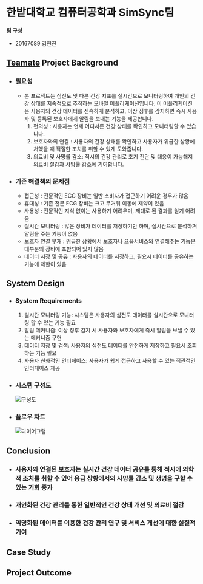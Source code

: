 # 한밭대학교 컴퓨터공학과 SimSync팀

**팀 구성**
- 20167089 김현진

## <u>Teamate</u> Project Background
- ### 필요성
  - 본 프로젝트는 심전도 및 다른 건강 지표를 실시간으로 모니터링하여 개인의 건강 상태를 지속적으로 추적하는 모바일 어플리케이션입니다. 이 어플리케이션은 사용자의 건강 데이터를 신속하게 분석하고, 이상 징후를 감지하면 즉시 사용자 및 등록된 보호자에게 알림을 보내는 기능을 제공합니다.
      1. 편의성 : 사용자는 언제 어디서든 건강 상태를 확인하고 모니터링할 수 있습니다.
      2. 보호자와의 연결 : 사용자의 건강 상태를 확인하고 사용자가 위급한 상황에 처했을 때 적절한 조치를 취할 수 있게 도와줍니다.
      3. 의료비 및 사망률 감소: 적시의 건강 관리로 초기 진단 및 대응이 가능해져 의료비 절감과 사망률 감소에 기여합니다.
 
- ### 기존 해결책의 문제점
  - 접근성 : 전문적인 ECG 장비는 일반 소비자가 접근하기 어려운 경우가 많음
  - 휴대성 : 기존 전문 ECG 장비는 크고 무거워 이동에 제약이 있음
  - 사용성 : 전문적인 지식 없이는 사용하기 어려우며, 제대로 된 결과를 얻기 어려움
  - 실시간 모니터링 : 많은 장비가 데이터를 저장하기만 하며, 실시간으로 분석하거 알림을 주는 기능이 없음
  - 보호자 연결 부재 : 위급한 상황에서 보호자나 으읍서비스와 연결해주는 기능은 대부분의 장비에 포함되어 있지 않음
  - 데이터 저장 및 공유 : 사용자의 데이터를 저장하고, 필요시 데이터를 공유하는 기능에 제한이 있음
  
## System Design
  - ### System Requirements
    1. 실시간 모니터링 기능: 시스템은 사용자의 심전도 데이터를 실시간으로 모니터링 할 수 있는 기능 필요
    2. 알림 메커니즘: 이상 징후 감지 시 사용자와 보호자에게 즉시 알림을 보낼 수 있는 메커니즘 구현
    3. 데이터 저장 및 검색: 사용자의 심전도 데이터를 안전하게 저장하고 필요시 조회하는 기능 필요
    4. 사용자 친화적인 인터페이스: 사용자가 쉽게 접근하고 사용할 수 있는 직관적인 인터페이스 제공
   
  - ### 시스템 구성도
    ![구성도](https://github.com/HBNU-SWUNIV/come-capstone23-simsync/assets/57193435/d59c7b05-55c5-4b19-bda3-98e7da31c662)
  - ### 플로우 차트
    ![다이어그램](https://github.com/HBNU-SWUNIV/come-capstone23-simsync/assets/57193435/4f3fc842-b2b1-401d-9008-6a0da11cad1c)

## Conclusion
  - ### 사용자와 연결된 보호자는 실시간 건강 데이터 공유를 통해 적시에 의학적 조치를 취할 수 있어 응급 상황에서의 사망률 감소 및 생명을 구할 수 있는 기회 증가
  - ### 개인화된 건강 관리를 통한 일반적인 건강 상태 개선 및 의료비 절감
  - ### 익명화된 데이터를 이용한 건강 관리 연구 및 서비스 개선에 대한 실질적 기여

    
## Case Study
## Project Outcome
